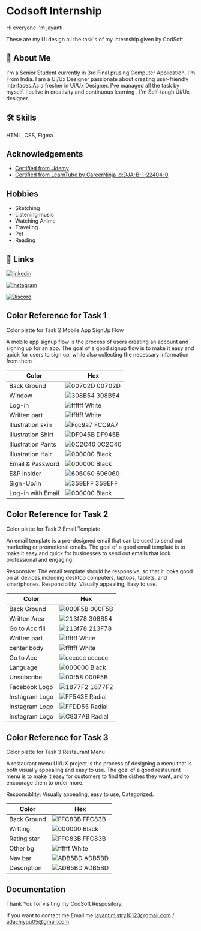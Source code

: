 # Codsoft Internship

Hi everyone i'm jayanti

These are my Ui design all the task's of my internship given by CodSoft.


## 🚀 About Me
I'm a Senior Student currently in 3rd Final prusing Computer Application. 
I'm From India. I am a Ui/Ux Designer passionate about creating user-friendly interfaces.As a fresher in Ui/Ux Designer. I've managed all the task by myself. I belive in creativity and continuous learning . I'm Self-taugh Ui/Ux designer.

## 🛠 Skills
HTML, CSS, Figma 

## Acknowledgements

 - [Certified from Udemy](https://ude.my/UC-6e16c687-4567-45f0-9f19-14af5c0430a2)
 - [Certified from LearnTube by CareerNinja id:DJA-B-1-22404-0](https://learntube.ai/)

## Hobbies

- Sketching
- Listening music
- Watching Anime
- Traveling
- Pet
- Reading

## 🔗 Links

[![linkedin](https://img.shields.io/badge/linkedin-0A66C2?style=for-the-badge&logo=linkedin&logoColor=white)](hhttps://www.linkedin.com/in/jayanti-mistry-9372b5258/)

[![Instagram](https://img.shields.io/badge/Instagram-FBC22F?style=for-the-badge&logo=Instagram&logoColor=white)](https://www.instagram.com/adachii_yuu?igsh=ZzJibmoyMmR3OTR3) 

[![Discord](https://img.shields.io/badge/Discord-704DFC?style=for-the-badge&logo=Discord&logoColor=white)](https://discordapp.com/user/1155086935459631157)

## Color Reference for Task 1
Color platte for Task 2 Mobile App SignUp Flow

A mobile app signup flow is the process of users creating an account and signing up for an app. The goal of a good signup flow is to make it easy and quick for users to sign up, while also collecting the necessary information from them

| Color             | Hex                                                                |
| ----------------- | ------------------------------------------------------------------ |
|Back Ground | ![00702D](https://via.placeholder.com/10/00702Df?text=+) 00702D |
|Window | ![308B54](https://via.placeholder.com/10/308B54?text=+) 308B54 |
|Log-in | ![ffffff](https://via.placeholder.com/10/ffffff?text=+) White |
|Written part | ![ffffff](https://via.placeholder.com/10/ffffff?text=+) White |
|Illustration skin | ![Fcc9a7](https://via.placeholder.com/10/FCC9A7?text=+) FCC9A7 |
|Illustration Shirt | ![DF945B](https://via.placeholder.com/10/DF945B?text=+) DF945B |
|Illustration Pants|![0C2C40](https://via.placeholder.com/10/0c2c40?text=+) 0C2C40|
|Illustration Hair|![000000](https://via.placeholder.com/10/000000?text=+) Black|
|Email & Password|![000000](https://via.placeholder.com/10/000000?text=+) Black|
|E&P insider |![606060](https://via.placeholder.com/10/606060?text=+) 606060|
|Sign-Up/In  |![359EFF](https://via.placeholder.com/10/359EFF?text=+) 359EFF|
|Log-in with Email|![000000](https://via.placeholder.com/10/000000?text=+) Black|


## Color Reference for Task 2
Color platte for Task 2 Email Template 

An email template is a pre-designed email that can be used to send out
marketing or promotional emails. The goal of a good email template is to make it
easy and quick for businesses to send out emails that look professional and
engaging.

Responsive: The email template should be responsive, so that it looks good on all devices,including desktop computers, laptops, tablets, and smartphones.
Responsibility: Visually appealing, Easy to use.

| Color             | Hex                                                                |
| ----------------- | ------------------------------------------------------------------ |
|Back Ground | ![000F5B](https://via.placeholder.com/10/000F5B?text=+) 000F5B |
|Written Area | ![213f78](https://via.placeholder.com/10/213f78?text=+) 308B54 |
|Go to Acc fill | ![213f78](https://via.placeholder.com/10/ffffff?text=+) 213F78|
|Written part | ![ffffff](https://via.placeholder.com/10/ffffff?text=+) White |
|center body | ![ffffff](https://via.placeholder.com/10/ffffff?text=+) White |
|Go to Acc | ![cccccc](https://via.placeholder.com/10/CCCCCC?text=+) cccccc |
|Language |![000000](https://via.placeholder.com/10/000000?text=+) Black|
|Unsubcribe|![00f58](https://via.placeholder.com/10/000F5B?text=+) 000F5B|
|Facebook Logo|![1877F2](https://via.placeholder.com/10/1877F2/?text=+) 1877F2|
|Instagram Logo| ![FF543E](https://via.placeholder.com/10/FF543E?text=+) Radial| 
|Instagram Logo| ![FFDD55](https://via.placeholder.com/10/FFDD55?text=+) Radial|
|Instagram Logo| ![C837AB](https://via.placeholder.com/10/C837AB?text=+) Radial


## Color Reference for Task 3
Color platte for Task 3 Restaurant Menu

A restaurant menu UI/UX project is the process of designing a menu that is
both visually appealing and easy to use. The goal of a good restaurant menu
is to make it easy for customers to find the dishes they want, and to
encourage them to order more.

Responsiblity: Visually appealing, easy to use, Categorized.

| Color             | Hex                                                                |
| ----------------- | ------------------------------------------------------------------ |
|Back Ground | ![FFC83B](https://via.placeholder.com/10/FFC83B?text=+) FFC83B |
|Wrtting| ![000000](https://via.placeholder.com/10/000000?text=+) Black|
|Rating star | ![FFC83B](https://via.placeholder.com/10/FFC83B?text=+) FFC83B|
|Other bg | ![ffffff](https://via.placeholder.com/10/ffffff?text=+) White |
|Nav bar| ![ADB5BD](https://via.placeholder.com/10/ADB5BD?text=+) ADB5BD |
|Description | ![ADB5BD](https://via.placeholder.com/10/ADB5BD?text=+) ADB5BD |


## Documentation

Thank You for visiting my CodSoft Respository. 

If you want to contact me Email me:jayantimistry10123@gmail.com / adachiyuu05@gmail.com
